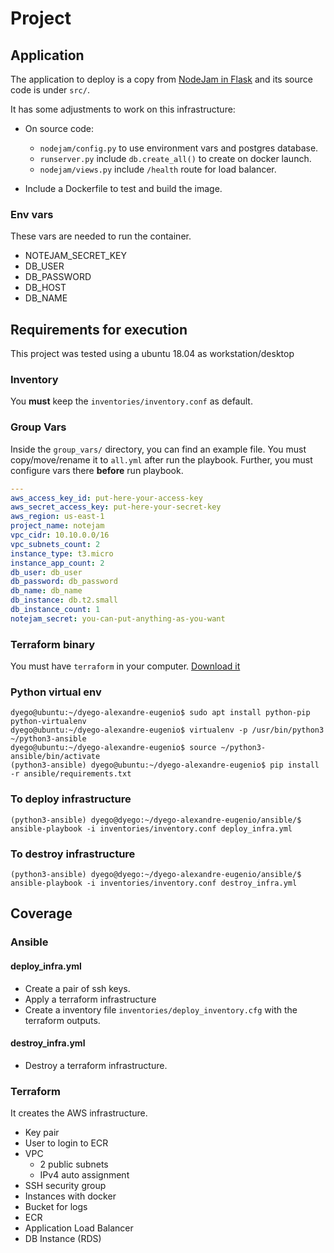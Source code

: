# Project

## Application

The application to deploy is a copy from [NodeJam in Flask](https://github.com/komarserjio/notejam/tree/master/flask) and its source code is under `src/`.

It has some adjustments to work on this infrastructure:

- On source code:
  - `nodejam/config.py` to use environment vars and postgres database.
  - `runserver.py` include `db.create_all()` to create on docker launch.
  - `nodejam/views.py` include `/health` route for load balancer.

- Include a Dockerfile to test and build the image.

### Env vars

These vars are needed to run the container.

- NOTEJAM_SECRET_KEY
- DB_USER
- DB_PASSWORD
- DB_HOST
- DB_NAME

## Requirements for execution

This project was tested using a ubuntu 18.04 as workstation/desktop

### Inventory

You **must** keep the `inventories/inventory.conf` as default.

### Group Vars

Inside the `group_vars/` directory, you can find an example file. You must copy/move/rename it to `all.yml` after run the playbook. Further, you must configure vars there **before** run playbook.

```yaml
---
aws_access_key_id: put-here-your-access-key
aws_secret_access_key: put-here-your-secret-key
aws_region: us-east-1
project_name: notejam
vpc_cidr: 10.10.0.0/16
vpc_subnets_count: 2
instance_type: t3.micro
instance_app_count: 2
db_user: db_user
db_password: db_password
db_name: db_name
db_instance: db.t2.small
db_instance_count: 1
notejam_secret: you-can-put-anything-as-you-want
```

### Terraform binary

You must have `terraform` in your computer. [Download it](https://www.terraform.io/downloads.html)

### Python virtual env

```text
dyego@ubuntu:~/dyego-alexandre-eugenio$ sudo apt install python-pip python-virtualenv
dyego@ubuntu:~/dyego-alexandre-eugenio$ virtualenv -p /usr/bin/python3 ~/python3-ansible
dyego@ubuntu:~/dyego-alexandre-eugenio$ source ~/python3-ansible/bin/activate
(python3-ansible) dyego@ubuntu:~/dyego-alexandre-eugenio$ pip install -r ansible/requirements.txt
```

### To deploy infrastructure

```text
(python3-ansible) dyego@dyego:~/dyego-alexandre-eugenio/ansible/$ ansible-playbook -i inventories/inventory.conf deploy_infra.yml
```

### To destroy infrastructure

```text
(python3-ansible) dyego@dyego:~/dyego-alexandre-eugenio/ansible/$ ansible-playbook -i inventories/inventory.conf destroy_infra.yml
```

## Coverage

### Ansible

#### deploy_infra.yml

- Create a pair of ssh keys.
- Apply a terraform infrastructure
- Create a inventory file `inventories/deploy_inventory.cfg` with the terraform outputs.

#### destroy_infra.yml

- Destroy a terraform infrastructure.

### Terraform

It creates the AWS infrastructure.

- Key pair
- User to login to ECR
- VPC
  - 2 public subnets
  - IPv4 auto assignment
- SSH security group
- Instances with docker
- Bucket for logs
- ECR
- Application Load Balancer
- DB Instance (RDS)